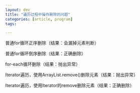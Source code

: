 ```yaml
---
layout: dev
title: "遍历过程中操作删除的问题"
categories: [article, program]
tags: 

---
```


普通for循环正序删除（结果：会漏掉元素判断）

普通for循环倒序删除（结果：正确删除）

for-each循环删除（结果：抛出异常）

Iterator遍历，使用ArrayList.remove()删除元素（结果：抛出异常）

Iterator遍历，使用Iterator的remove删除元素（结果：正确删除）
